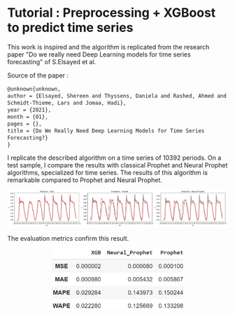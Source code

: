 # Tutorial : Preprocessing + XGBoost to predict time series 

This work is inspired and the algorithm is replicated from the research paper "Do we really need Deep Learning models for time series forecasting" of S.Elsayed et al. 

Source of the paper :

```
@unknown{unknown,
author = {Elsayed, Shereen and Thyssens, Daniela and Rashed, Ahmed and Schmidt-Thieme, Lars and Jomaa, Hadi},
year = {2021},
month = {01},
pages = {},
title = {Do We Really Need Deep Learning Models for Time Series Forecasting?}
}
```

I replicate the described algorithm on a time series of 10392 periods. On a test sample, I compare the results with classical Prophet and Neural Prophet algorithms, specialized for time series. The results of this algorithm is remarkable compared to Prophet and Neural Prophet.



![alt text](https://github.com/AntoinePinto/XGB-for-timeseries/blob/main/images/visualisation.png)

The evaluation metrics confirm this result.

<p align="center">
  <img src="https://github.com/AntoinePinto/XGB-for-timeseries/blob/main/images/evaluation.png?raw=true" width="300" alt="image"/>
</p>
